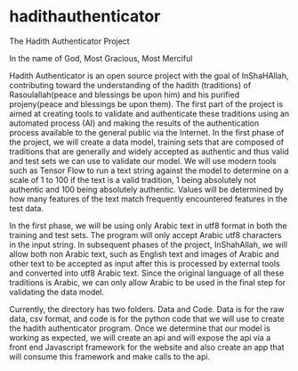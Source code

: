 # hadithauthenticator
The Hadith Authenticator Project

In the name of God, Most Gracious, Most Merciful

Hadith Authenticator is an open source project with the goal of InShaHAllah, contributing toward the understanding of the hadith (traditions) of Rasoulallah(peace and blessings be upon him) and his purified projeny(peace and blessings be upon them). The first part of the project is aimed at creating tools to validate and authenticate these traditions using an automated process (AI) and making the results of the authentication process available to the general public via the Internet. In the first phase of the project, we will create a data model, training sets that are composed of traditions that are generally and widely accepted as authentic and thus valid and test sets we can use to validate our model. We will use modern tools such as Tensor Flow to run a text string against the model to determine on a scale of 1 to 100 if the text is a valid tradition, 1 being absolutely not authentic and 100 being absolutely authentic. Values will be determined by how many features of the text match frequently encountered features in the test data. 

In the first phase, we will be using only Arabic text in utf8 format in both the training and test sets. The program will only accept Arabic utf8 characters in the input string. In subsequent phases of the project, InShahAllah, we will allow both non Arabic text, such as English text and images of Arabic and other text to be accepted as input after this is processed by external tools and converted into utf8 Arabic text. Since the original language of all these traditions is Arabic, we can only allow Arabic to be used in the final step for validating the data model. 

Currently, the directory has two folders. Data and Code. Data is for the raw data, csv format, and code is for the python code that we will use to create the hadith authenticator program. Once we determine that our model is working as expected, we will create an api and will expose the api via a front end Javascript framework for the website and also create an app that will consume this framework and make calls to the api. 
